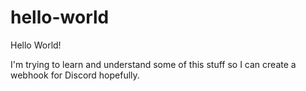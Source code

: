 # hello-world

Hello World!

I'm trying to learn and understand some of this stuff so I can create a webhook for Discord hopefully.
